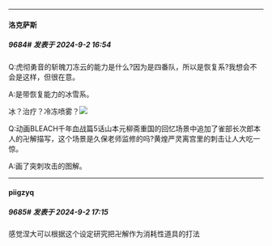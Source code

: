 ﻿
*****

####  洛克萨斯  
##### 9684#       发表于 2024-9-2 16:54

Q:虎彻勇音的斩魄刀冻云的能力是什么?因为是四番队，所以是恢复系?我想会不会是这样，但很在意。

A:是带恢复能力的冰雪系。

冰？治疗？冷冻喷雾？<img src="https://static.saraba1st.com/image/smiley/face2017/068.png" referrerpolicy="no-referrer">

Q:动画BLEACH千年血战篇5话山本元柳斋重国的回忆场景中追加了雀部长次郎本人的卍解描写，这个场景是久保老师监修的吗?黄煌严灵离宫里的刺击让人大吃一惊。

A:画了突刺攻击的图解。


*****

####  piigzyq  
##### 9685#       发表于 2024-9-2 17:15

感觉涅大可以根据这个设定研究把卍解作为消耗性道具的打法

